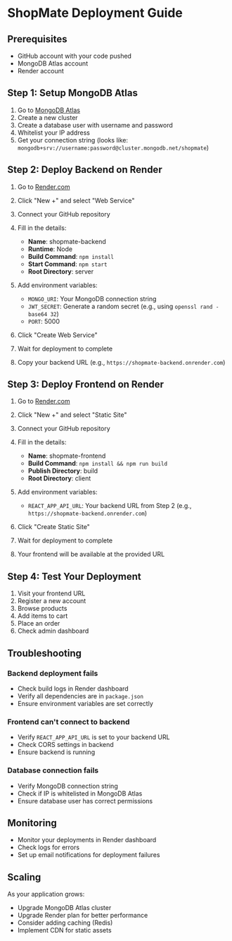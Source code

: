 # ShopMate Deployment Guide

## Prerequisites

- GitHub account with your code pushed
- MongoDB Atlas account
- Render account

## Step 1: Setup MongoDB Atlas

1. Go to [MongoDB Atlas](https://www.mongodb.com/cloud/atlas)
2. Create a new cluster
3. Create a database user with username and password
4. Whitelist your IP address
5. Get your connection string (looks like: `mongodb+srv://username:password@cluster.mongodb.net/shopmate`)

## Step 2: Deploy Backend on Render

1. Go to [Render.com](https://render.com)
2. Click "New +" and select "Web Service"
3. Connect your GitHub repository
4. Fill in the details:
   - **Name**: shopmate-backend
   - **Runtime**: Node
   - **Build Command**: `npm install`
   - **Start Command**: `npm start`
   - **Root Directory**: server

5. Add environment variables:
   - `MONGO_URI`: Your MongoDB connection string
   - `JWT_SECRET`: Generate a random secret (e.g., using `openssl rand -base64 32`)
   - `PORT`: 5000

6. Click "Create Web Service"
7. Wait for deployment to complete
8. Copy your backend URL (e.g., `https://shopmate-backend.onrender.com`)

## Step 3: Deploy Frontend on Render

1. Go to [Render.com](https://render.com)
2. Click "New +" and select "Static Site"
3. Connect your GitHub repository
4. Fill in the details:
   - **Name**: shopmate-frontend
   - **Build Command**: `npm install && npm run build`
   - **Publish Directory**: build
   - **Root Directory**: client

5. Add environment variables:
   - `REACT_APP_API_URL`: Your backend URL from Step 2 (e.g., `https://shopmate-backend.onrender.com`)

6. Click "Create Static Site"
7. Wait for deployment to complete
8. Your frontend will be available at the provided URL

## Step 4: Test Your Deployment

1. Visit your frontend URL
2. Register a new account
3. Browse products
4. Add items to cart
5. Place an order
6. Check admin dashboard

## Troubleshooting

### Backend deployment fails
- Check build logs in Render dashboard
- Verify all dependencies are in `package.json`
- Ensure environment variables are set correctly

### Frontend can't connect to backend
- Verify `REACT_APP_API_URL` is set to your backend URL
- Check CORS settings in backend
- Ensure backend is running

### Database connection fails
- Verify MongoDB connection string
- Check if IP is whitelisted in MongoDB Atlas
- Ensure database user has correct permissions

## Monitoring

- Monitor your deployments in Render dashboard
- Check logs for errors
- Set up email notifications for deployment failures

## Scaling

As your application grows:
- Upgrade MongoDB Atlas cluster
- Upgrade Render plan for better performance
- Consider adding caching (Redis)
- Implement CDN for static assets
